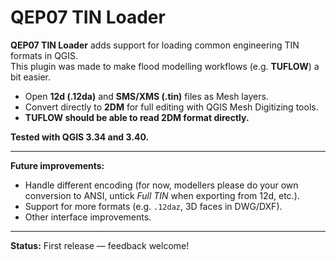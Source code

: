 # QEP07 TIN Loader

**QEP07 TIN Loader** adds support for loading common engineering TIN formats in QGIS.  
This plugin was made to make flood modelling workflows (e.g. **TUFLOW**) a bit easier.  

- Open **12d (.12da)** and **SMS/XMS (.tin)** files as Mesh layers.  
- Convert directly to **2DM** for full editing with QGIS Mesh Digitizing tools.  
- **TUFLOW should be able to read 2DM format directly.**  

**Tested with QGIS 3.34 and 3.40.**

---

**Future improvements:**  
- Handle different encoding (for now, modellers please do your own conversion to ANSI, untick *Full TIN* when exporting from 12d, etc.).  
- Support for more formats (e.g. `.12daz`, 3D faces in DWG/DXF).  
- Other interface improvements.  

---

**Status:** First release — feedback welcome!

